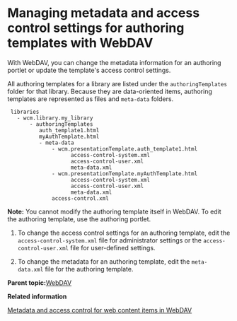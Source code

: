 # Managing metadata and access control settings for authoring templates with WebDAV

With WebDAV, you can change the metadata information for an authoring portlet or update the template's access control settings.

All authoring templates for a library are listed under the `authoringTemplates` folder for that library. Because they are data-oriented items, authoring templates are represented as files and `meta-data` folders.

```
 libraries
   - wcm.library.my_library
       - authoringTemplates
          auth_template1.html
          myAuthTemplate.html
          - meta-data
              - wcm.presentationTemplate.auth_template1.html
                    access-control-system.xml
                    access-control-user.xml
                    meta-data.xml		
              - wcm.presentationTemplate.myAuthTemplate.html
                    access-control-system.xml
                    access-control-user.xml
                    meta-data.xml		
              access-control.xml

```

**Note:** You cannot modify the authoring template itself in WebDAV. To edit the authoring template, use the authoring portlet.

1.  To change the access control settings for an authoring template, edit the `access-control-system.xml` file for administrator settings or the `access-control-user.xml` file for user-defined settings.

2.  To change the metadata for an authoring template, edit the `meta-data.xml` file for the authoring template.


**Parent topic:**[WebDAV](../wcm/wcm_webdav_overview.md)

**Related information**  


[Metadata and access control for web content items in WebDAV](../wcm/wcm_webdav_metadata.md)

